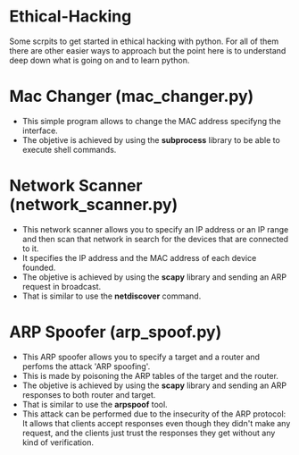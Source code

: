# Ethical-Hacking

Some scrpits to get started in ethical hacking with python.
For all of them there are other easier ways to approach but the point here is to understand deep down what is going on and to learn python.

# Mac Changer (mac_changer.py)

  - This simple program allows to change the MAC address specifyng the interface.
  - The objetive is achieved by using the **subprocess** library to be able to execute shell commands.

# Network Scanner (network_scanner.py)

  - This network scanner allows you to specify an IP address or an IP range and then scan that network in search for the devices that are connected to it.
  - It specifies the IP address and the MAC address of each device founded.
  - The objetive is achieved by using the **scapy** library  and sending an ARP request in broadcast.
  - That is similar to use the **netdiscover** command.

# ARP Spoofer (arp_spoof.py)

  - This ARP spoofer allows you to specify a target and a router and perfoms the attack 'ARP spoofing'.
  - This is made by poisoning the ARP tables of the target and the router.
  - The objetive is achieved by using the **scapy** library  and sending an ARP responses to both router and target.
  - That is similar to use the **arpspoof** tool.
  - This attack can be performed due to the insecurity of the ARP protocol: It allows that clients accept responses even though they didn't make any request, and the clients just trust the responses they get without any kind of verification.
